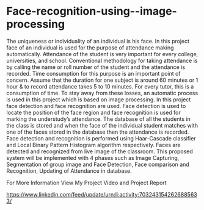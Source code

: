 # Face-recognition-using--image-processing

The uniqueness or individuality of an individual is his face. In this project
face of an individual is used for the purpose of attendance making automatically.
Attendance of the student is very important for every college, universities, and
school. Conventional methodology for taking attendance is by calling the name or
roll number of the student and the attendance is recorded. Time consumption for this
purpose is an important point of concern. Assume that the duration for one subject is
around 60 minutes or 1 hour & to record attendance takes 5 to 10 minutes. For every
tutor, this is a consumption of time. To stay away from these losses, an automatic
process is used in this project which is based on image processing. In this project
face detection and face recognition are used. Face detection is used to locate the
position of the face region and face recognition is used for marking the understudy’s
attendance.
The database of all the students in the class is stored and when the face of the
individual student matches with one of the faces stored in the database then the
attendance is recorded. Face detection and recognition is performed using
Haar-Cascade classifier and Local Binary Pattern Histogram algorithm
respectively. Faces are detected and recognized from live image of the
classroom. This proposed system will be implemented with 4 phases such as Image
Capturing, Segmentation of group image and Face Detection, Face comparison and
Recognition, Updating of Attendance in database.


For More Information View My Project Video and Project Report

https://www.linkedin.com/feed/update/urn:li:activity:7032431542626885633/
